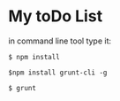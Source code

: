 # My toDo List

in command line tool type it:
	
`$ npm install`


`$npm install grunt-cli -g`


`$ grunt`
